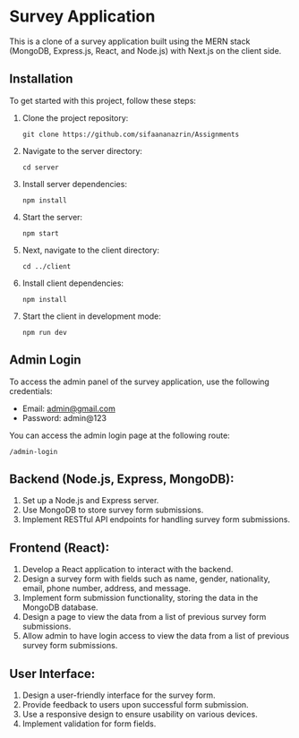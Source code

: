 # Survey Application

This is a clone of a survey application built using the MERN stack (MongoDB, Express.js, React, and Node.js) with Next.js on the client side.

## Installation

To get started with this project, follow these steps:

1. Clone the project repository:

   ```
   git clone https://github.com/sifaananazrin/Assignments
   ```

2. Navigate to the server directory:

   ```
   cd server
   ```

3. Install server dependencies:

   ```
   npm install
   ```

4. Start the server:

   ```
   npm start
   ```

5. Next, navigate to the client directory:

   ```
   cd ../client
   ```

6. Install client dependencies:

   ```
   npm install
   ```

7. Start the client in development mode:

   ```
   npm run dev
   ```

## Admin Login

To access the admin panel of the survey application, use the following credentials:

- Email: admin@gmail.com
- Password: admin@123

You can access the admin login page at the following route:

```
/admin-login
```


## Backend (Node.js, Express, MongoDB):

1. Set up a Node.js and Express server.
2. Use MongoDB to store survey form submissions.
3. Implement RESTful API endpoints for handling survey form submissions.

## Frontend (React):

1. Develop a React application to interact with the backend.
2. Design a survey form with fields such as name, gender, nationality, email, phone number, address, and message.
3. Implement form submission functionality, storing the data in the MongoDB database.
4. Design a page to view the data from a list of previous survey form submissions.
5. Allow admin to have login access to view the data from a list of previous survey form submissions.



## User Interface:

1. Design a user-friendly interface for the survey form.
2. Provide feedback to users upon successful form submission.
3. Use a responsive design to ensure usability on various devices.
4. Implement validation for form fields.


